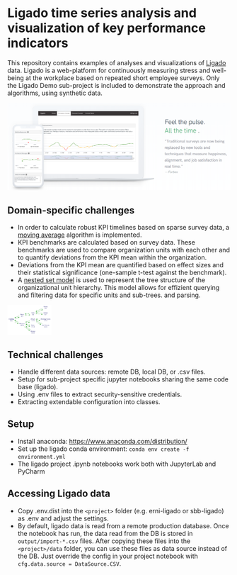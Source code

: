 # Ligado time series analysis and visualization of key performance indicators

This repository contains examples of analyses and visualizations of [Ligado](https://ligado.ch/) data. 
Ligado is a web-platform for continuously measuring stress and well-being at the workplace 
based on repeated short employee surveys. Only the Ligado Demo sub-project is included to
demonstrate the approach and algorithms, using synthetic data.

![](img/ligado-kpi.png)

## Domain-specific challenges

- In order to calculate robust KPI timelines based on sparse survey data, a 
[moving average](https://en.wikipedia.org/wiki/Moving_average) algorithm is implemented.
- KPI benchmarks are calculated based on survey data. These benchmarks are used to compare
organization units with each other and to quantify deviations from the KPI mean within the 
organization.
- Deviations from the KPI mean are quantified based on effect sizes and their statistical significance
(one-sample t-test against the benchmark).
- A [nested set model](https://en.wikipedia.org/wiki/Nested_set_model) is used to represent the 
tree structure of the organizational unit hierarchy. This model allows for effizient querying and 
filtering data for specific units and sub-trees.
and parsing.
<img src="img/nested-set-model.png" width="100">

## Technical challenges

- Handle different data sources: remote DB, local DB, or .csv files.
- Setup for sub-project specific jupyter notebooks sharing the same code base (ligado).
- Using .env files to extract security-sensitive credentials.
- Extracting extendable configuration into classes.

## Setup

- Install anaconda: https://www.anaconda.com/distribution/
- Set up the ligado conda environment: `conda env create -f environment.yml`
- The ligado project .ipynb notebooks work both with JupyterLab and PyCharm

## Accessing Ligado data

- Copy .env.dist into the `<project>` folder (e.g. erni-ligado or sbb-ligado) as .env and adjust the settings.
- By default, ligado data is read from a remote production database.
Once the notebook has run, the data read from the DB is stored in `output/import-*.csv` files.
After copying these files into the `<project>/data` folder, you can use these files as data source instead of the DB.
Just override the config in your project notebook with `cfg.data.source = DataSource.CSV`.

